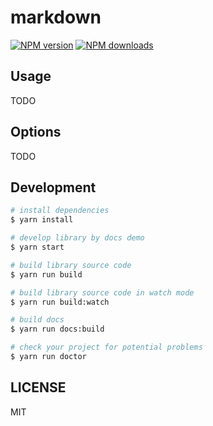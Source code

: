 # markdown

[![NPM version](https://img.shields.io/npm/v/markdown.svg?style=flat)](https://npmjs.org/package/markdown)
[![NPM downloads](http://img.shields.io/npm/dm/markdown.svg?style=flat)](https://npmjs.org/package/markdown)

## Usage

TODO

## Options

TODO

## Development

```bash
# install dependencies
$ yarn install

# develop library by docs demo
$ yarn start

# build library source code
$ yarn run build

# build library source code in watch mode
$ yarn run build:watch

# build docs
$ yarn run docs:build

# check your project for potential problems
$ yarn run doctor
```

## LICENSE

MIT
